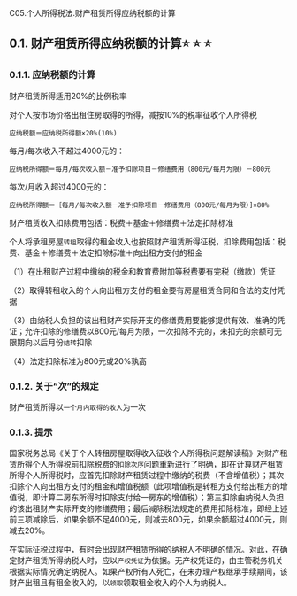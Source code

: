 C05.个人所得税法.财产租赁所得应纳税额的计算

## 0.1. 财产租赁所得应纳税额的计算:star: :star: :star: 

### 0.1.1. 应纳税额的计算

财产租赁所得适用20%的比例税率

对个人按市场价格出租住房取得的所得，减按10%的税率征收个人所得税

```
应纳税额＝应纳税所得额×20%(10%)
```
每月/每次收入不超过4000元的：

```
应纳税所得额＝每月/每次收入额－准予扣除项目－修缮费用（800元/每月为限）－800元
```
每次/月收入超过4000元的：

```
应纳税所得额＝［每月/每次收入额－准予扣除项目－修缮费用（800元/每月为限）]×80%
```
财产租赁收入扣除费用包括：税费＋基金＋修缮费＋法定扣除标准

个人将承租房屋`转租`取得的租金收入也按照财产租赁所得征税，扣除费用包括：税费、基金＋修缮费＋法定扣除标准＋向出租方支付的租金

（1）在出租财产过程中缴纳的税金和教育费附加等税费要有完税（缴款）凭证

（2）取得转租收入的个人向出租方支付的租金要有房屋租赁合同和合法的支付凭据

（3）由纳税人负担的该出租财产实际开支的修缮费用要能够提供有效、准确的凭证；允许扣除的修缮费以800元/每月为限，一次扣除不完的，未扣完的余额可无限期向以后月份`结转`扣除

（4）法定扣除标准为800元或20%孰高

### 0.1.2. 关于“次”的规定

财产租赁所得以`一个月内取得的收入`为一次

### 0.1.3. 提示

国家税务总局《关于个人转租房屋取得收入征收个人所得税问题解读稿》对财产租赁所得个人所得税前扣除税费的`扣除次序`问题重新进行了明确，即在计算财产租赁所得个人所得税时，应首先扣除财产租赁过程中缴纳的税费（不含增值税）；其次扣除个人向出租方支付的租金和增值税额（此项增值税是转租方支付给出租方的增值税，即计算二房东所得时扣除支付给一房东的增值税）；第三扣除由纳税人负担的该出租财产实际开支的修缮费用；最后减除税法规定的费用扣除标准，即经上述前三项减除后，如果余额不足4000元，则减去800元，如果余额超过4000元，则减去20%。

在实际征税过程中，有时会出现财产租赁所得的纳税人不明确的情况。对此，在确定财产租赁所得纳税人时，应以`产权凭证`为依据。无产权凭证的，由主管税务机关根据实际情况确定纳税人。如果产权所有人死亡，在未办理产权继承手续期间，该财产出租且有租金收入的，以`领取`领取租金收入的个人为纳税人。
